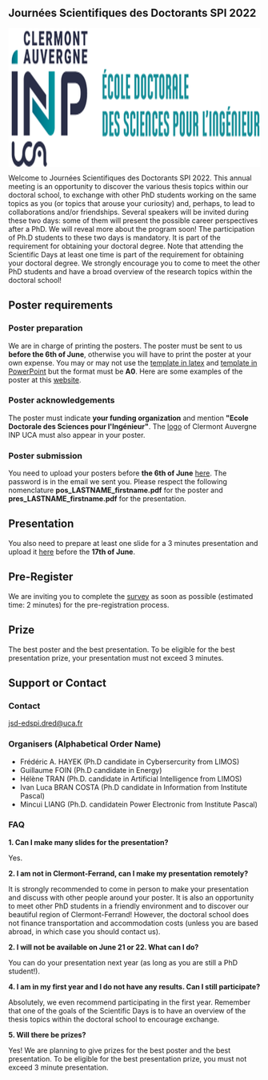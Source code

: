 ## Journées Scientifiques des Doctorants SPI 2022

<img align="center" width="1000" height="276" src="logo_spi.png">

Welcome to Journées Scientifiques des Doctorants SPI 2022. This annual meeting is an opportunity to discover the various thesis topics within our doctoral school, to exchange with other PhD students working on the same topics as you (or topics that arouse your curiosity) and, perhaps, to lead to collaborations and/or friendships. Several speakers will be invited during these two days: some of them will present the possible career perspectives after a PhD. We will reveal more about the program soon! The participation of Ph.D students to these two days is mandatory. It is part of the requirement for obtaining your doctoral degree. Note that attending the Scientific Days at least one time is part of the requirement for obtaining your doctoral degree. We strongly encourage you to come to meet the other PhD students and have a broad overview of the research topics within the doctoral school!

## Poster requirements

### Poster preparation

We are in charge of printing the posters. The poster must be sent to us **before the 6th of June**, otherwise you will have to print the poster at your own expense. You may or may not use the [template in latex](A0_Vertical_Template-latex.zip) and [template in PowerPoint](A0_Vertical_Template.pptx) but the format must be **A0**. Here are some examples of the poster at this [website](https://spi.ed.uca.fr/inscription-obligations/obligations/journee-scientifique-de-led-spi).

### Poster acknowledgements

The poster must indicate **your funding organization** and mention **"Ecole Doctorale des Sciences pour l'Ingénieur"**. The [logo](INP.JPG) of Clermont Auvergne INP UCA must also appear in your poster.

### Poster submission

You need to upload your posters before **the 6th of June** [here](https://drive.uca.fr/u/d/165f51bbf9ec46308243/). The password is in the email we sent you. Please respect the following nomenclature **pos_LASTNAME_firstname.pdf** for the poster and **pres_LASTNAME_firstname.pdf** for the presentation.


## Presentation
You also need to prepare at least one slide for a 3 minutes presentation and upload it [here](https://drive.uca.fr/u/d/165f51bbf9ec46308243/) before the **17th of June**.

## Pre-Register

We are inviting you to complete the [survey](https://framaforms.org/participation-aux-journees-scientifiques-des-doctorants-1652653658)
as soon as possible (estimated time: 2 minutes) for the pre-registration process. 



## Prize

The best poster and the best presentation. To be eligible for the best presentation prize, your presentation must not exceed 3 minutes. 


## Support or Contact

### Contact
jsd-edspi.dred@uca.fr

### Organisers (Alphabetical Order Name)

- Frédéric A. HAYEK (Ph.D candidate in Cybersercurity from LIMOS)
- Guillaume FOIN (Ph.D candidate in Energy)
- Hélène TRAN (Ph.D. candidate in Artificial Intelligence from LIMOS)
- Ivan Luca BRAN COSTA (Ph.D candidate in Information from Institute Pascal)
- Mincui LIANG (Ph.D. candidatein Power Electronic from Institute Pascal)

### FAQ

**1. Can I make many slides for the presentation?**

Yes.

**2. I am not in Clermont-Ferrand, can I make my presentation remotely?**

It is strongly recommended to come in person to make your presentation and discuss with other people around your poster. It is also an opportunity to meet other PhD students in a friendly environment and to discover our beautiful region of Clermont-Ferrand! However, the doctoral school does not finance transportation and accommodation costs (unless you are based abroad, in which case you should contact us).

**2. I will not be available on June 21 or 22. What can I do?**

You can do your presentation next year (as long as you are still a PhD student!).

**4. I am in my first year and I do not have any results. Can I still participate?**

Absolutely, we even recommend participating in the first year. Remember that one of the goals of the Scientific Days is to have an overview of the thesis topics within the doctoral school to encourage exchange.

**5. Will there be prizes?**

Yes! We are planning to give prizes for the best poster and the best presentation. To be eligible for the best presentation prize, you must not exceed 3 minute presentation.





